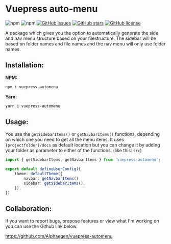 # Vuepress auto-menu

![npm](https://img.shields.io/npm/v/vuepress-automenu)
![npm](https://img.shields.io/npm/dt/vuepress-automenu)
[![GitHub issues](https://img.shields.io/github/issues/Alphaegen/vuepress-automenu)](https://github.com/Alphaegen/vuepress-automenu/issues)
[![GitHub stars](https://img.shields.io/github/stars/Alphaegen/vuepress-automenu)](https://github.com/Alphaegen/vuepress-automenu/stargazers)
[![GitHub license](https://img.shields.io/github/license/Alphaegen/vuepress-automenu)](https://github.com/Alphaegen/vuepress-automenu/blob/main/LICENSE)

A package which gives you the option to automatically generate the side and nav menu structure based on your filestructure. The sidebar will be based on folder names and file names and the nav menu will only use folder names.

## Installation:

**NPM:**
```bash
npm i vuepress-automenu
```

**Yarn:**
```bash
yarn i vuepress-automenu
```

## Usage:
You use the `getSidebarItems()` or `getNavbarItems()` functions, depending on which one you need to get all the menu items. It uses `{projectfolder}/docs` as default location but you can change it by adding your folder as parameter to either of the functions. (like this: `src`)

```ts
import { getSidebarItems, getNavbarItems } from 'vuepress-automenu';

export default defineUserConfig({
    theme: defaultTheme({
        navbar: getNavbarItems()
        sidebar: getSidebarItems(),
    }),
})
```

## Collaboration:
If you want to report bugs, propose features or view what I'm working on you can use the Github link below.

https://github.com/Alphaegen/vuepress-automenu
